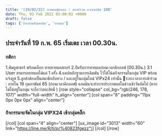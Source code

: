 ```yaml
---
title: '(19/02/22) ทายผลฟุตบอล : สกอร์รวม แจกเครดิต 100'
date: Thu, 03 Feb 2022 03:00:02 +0000
draft: false
tags: ['กิจกรรมรับเครดิต', 'ทายผล']
---
```


**ประจำวันที่ 19 ก.พ. 65** **เริ่มเตะ เวลา 00.30น.**
----------------------------------------------------

### **กติกา**

1.พิมยูสเซอร์ พร้อมเลือก ทายทายผลสกอร์ 2.ปิดรับการทายผลก่อนเวลาคิกออฟ (00.30น.) 3.1 User สามารถทายผลได้แค่ 1 ครั้ง 4.แคปหลักฐานการเดิมพัน ไว้ใต้โน้ตกิจกรรมในกลุ่ม VIP พร้อมแจ้งยูส 5.ลูกค้าต้องเป็นสมาชิกกับทาง / และอยู่ในกลุ่มไลน์ VIPx24 เท่านั้น 📍ระยะเวลาการเข้าร่วม : ภายใน 19 กุมภาพันธ์ 65 (ก่อนเวลาคิกออฟ) แอดมินจะทำการประกาศผลในช่วงเช้าวันถัดไป (หากไม่ได้อยู่ในกลุ่ม จะถือว่าสละสิทธิ์ ) \[row style="collapse" col\_bg="rgb(246, 178, 107)" width="full-width" h\_align="center"\] \[col span="8" padding="11px 0px 0px 0px" align="center"\]

### กิจกรรมจะจัดในกลุ่ม VIPX24 เข้ากลุ่มคลิ๊ก

\[/col\] \[col span="4" align="center"\] \[ux\_image id="3013" width="60" link="https://line.me/R/ti/p/%40823fgezz"\] \[/col\] \[/row\]